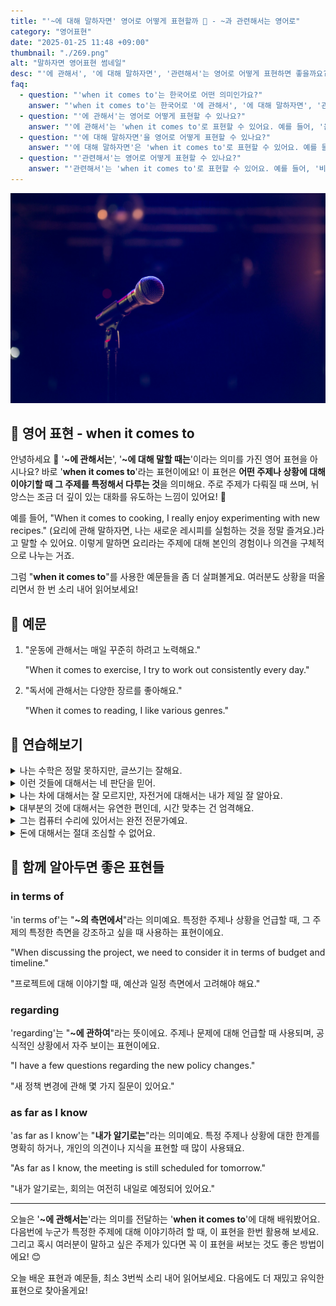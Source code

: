 ```yaml
---
title: "'~에 대해 말하자면' 영어로 어떻게 표현할까 📌 - ~과 관련해서는 영어로"
category: "영어표현"
date: "2025-01-25 11:48 +09:00"
thumbnail: "./269.png"
alt: "말하자면 영어표현 썸네일"
desc: "'에 관해서', '에 대해 말하자면', '관련해서'는 영어로 어떻게 표현하면 좋을까요? '음악에 관해서는 나보다 친구가 더 잘 알아', '운동에 대해 말하자면 나는 요가를 좋아해' 등을 영어로 표현하는 법을 배워봅시다. 다양한 예문을 통해서 연습하고 본인의 표현으로 만들어 보세요."
faq:
  - question: "'when it comes to'는 한국어로 어떤 의미인가요?"
    answer: "'when it comes to'는 한국어로 '에 관해서', '에 대해 말하자면', '관련해서' 등으로 번역될 수 있어요. 어떤 주제나 상황을 언급할 때 사용해요."
  - question: "'에 관해서'는 영어로 어떻게 표현할 수 있나요?"
    answer: "'에 관해서'는 'when it comes to'로 표현할 수 있어요. 예를 들어, '음악에 관해서는 나보다 친구가 더 잘 알아'는 'When it comes to music, my friend knows more than I do'로 말할 수 있어요."
  - question: "'에 대해 말하자면'을 영어로 어떻게 표현할 수 있나요?"
    answer: "'에 대해 말하자면'은 'when it comes to'로 표현할 수 있어요. 예를 들어, '운동에 대해 말하자면 나는 요가를 좋아해'는 'When it comes to exercise, I love yoga'로 표현할 수 있어요."
  - question: "'관련해서'는 영어로 어떻게 표현할 수 있나요?"
    answer: "'관련해서'는 'when it comes to'로 표현할 수 있어요. 예를 들어, '비즈니스 관련해서는 그가 전문가야'는 'When it comes to business, he is an expert'로 말할 수 있어요."
---
```


![무대위 마이크](./269-1.jpg)

## 🌟 영어 표현 - when it comes to

안녕하세요 👋 '**~에 관해서는**', '**~에 대해 말할 때는**'이라는 의미를 가진 영어 표현을 아시나요? 바로 '**when it comes to**'라는 표현이에요! 이 표현은 **어떤 주제나 상황에 대해 이야기할 때 그 주제를 특정해서 다루는 것**을 의미해요. 주로 주제가 다뤄질 때 쓰며, 뉘앙스는 조금 더 깊이 있는 대화를 유도하는 느낌이 있어요! 🎤

<div 
  data-inline-banner="🎉 새해에는 스픽 AI와 함께 영어 공부하자" 
  data-inline-banner-subtext="설날 특별 할인으로 60%할인 + 추가 7만원 할인! (~2/3)" 
  data-inline-banner-link="https://app.usespeak.com/kr-ko/sale/kr-affiliate-special/?ref=engple-inline"
  data-inline-banner-caption="해당 링크를 통해 구매시 일정액의 수수료를 지급받습니다.">
</div>

예를 들어, "When it comes to cooking, I really enjoy experimenting with new recipes." (요리에 관해 말하자면, 나는 새로운 레시피를 실험하는 것을 정말 즐겨요.)라고 말할 수 있어요. 이렇게 말하면 요리라는 주제에 대해 본인의 경험이나 의견을 구체적으로 나누는 거죠.

그럼 "**when it comes to**"를 사용한 예문들을 좀 더 살펴볼게요. 여러분도 상황을 떠올리면서 한 번 소리 내어 읽어보세요!

## 📖 예문

1. "운동에 관해서는 매일 꾸준히 하려고 노력해요."

   "When it comes to exercise, I try to work out consistently every day."

2. "독서에 관해서는 다양한 장르를 좋아해요."

   "When it comes to reading, I like various genres."

## 💬 연습해보기

<details>
<summary>나는 수학은 정말 못하지만, 글쓰기는 잘해요.</summary>
<span>I'm terrible at math, but when it comes to writing, I can hold my own.</span>
</details>

<details>
<summary>이런 것들에 대해서는 네 판단을 믿어.</summary>
<span>Look, I trust your judgment when it comes to these things.</span>
</details>

<details>
<summary>나는 차에 대해서는 잘 모르지만, 자전거에 대해서는 내가 제일 잘 알아요.</summary>
<span>I don't know much about cars, but when it comes to bikes, I'm your guy.</span>
</details>

<details>
<summary>대부분의 것에 대해서는 유연한 편인데, 시간 맞추는 건 엄격해요.</summary>
<span>I'm pretty flexible about most things, but when it comes to being <a href="/blog/vocab-1/043.on-time/">on time</a>, I'm <a href="/blog/in-english/275.strict/">strict</a>.</span>
</details>

<details>
<summary>그는 컴퓨터 수리에 있어서는 완전 전문가예요.</summary>
<span>He's a total pro when it comes to fixing computers.</span>
</details>

<details>
<summary>돈에 대해서는 절대 조심할 수 없어요.</summary>
<span>When it comes to money, you can never be too careful.</span>
</details>

## 🤝 함께 알아두면 좋은 표현들

### in terms of

'in terms of'는 "**~의 측면에서**"라는 의미예요. 특정한 주제나 상황을 언급할 때, 그 주제의 특정한 측면을 강조하고 싶을 때 사용하는 표현이에요.

"When discussing the project, we need to consider it in terms of budget and timeline."

"프로젝트에 대해 이야기할 때, 예산과 일정 측면에서 고려해야 해요."

### regarding

'regarding'는 "**~에 관하여**"라는 뜻이에요. 주제나 문제에 대해 언급할 때 사용되며, 공식적인 상황에서 자주 보이는 표현이에요.

"I have a few questions regarding the new policy changes."

"새 정책 변경에 관해 몇 가지 질문이 있어요."

### as far as I know

'as far as I know'는 "**내가 알기로는**"라는 의미예요. 특정 주제나 상황에 대한 한계를 명확히 하거나, 개인의 의견이나 지식을 표현할 때 많이 사용돼요.

"As far as I know, the meeting is still scheduled for tomorrow."

"내가 알기로는, 회의는 여전히 내일로 예정되어 있어요."

---

오늘은 '**~에 관해서는**'라는 의미를 전달하는 '**when it comes to**'에 대해 배워봤어요. 다음번에 누군가 특정한 주제에 대해 이야기하려 할 때, 이 표현을 한번 활용해 보세요. 그리고 혹시 여러분이 말하고 싶은 주제가 있다면 꼭 이 표현을 써보는 것도 좋은 방법이에요! 😊

오늘 배운 표현과 예문들, 최소 3번씩 소리 내어 읽어보세요. 다음에도 더 재밌고 유익한 표현으로 찾아올게요!

